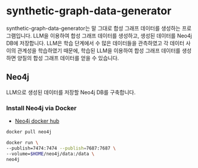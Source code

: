 # synthetic-graph-data-generator
synthetic-graph-data-generator는 말 그대로 합성 그래프 데이터를 생성하는 프로그램입니다.
LLM을 이용하여 합성 그래프 데이터를 생성하고, 생성된 데이터를 Neo4j DB에 저장합니다. LLM은 학습 단계에서 수 많은 데이터들을 관측하였고
각 데이터 사이의 관계성을 학습하였기 때문에, 학습된 LLM을 이용하여 합성 그래프 데이터를 생성하면 양질의 합성 그래프 데이터를 얻을 수 있습니다.

## Neo4j
LLM으로 생성된 데이터를 저장할 Neo4j DB를 구축합니다.
### Install Neo4j via Docker
- [Neo4j docker hub](https://hub.docker.com/_/neo4j/)
```bash
docker pull neo4j
```
```bash
docker run \
--publish=7474:7474 --publish=7687:7687 \
--volume=$HOME/neo4j/data:/data \
neo4j
```